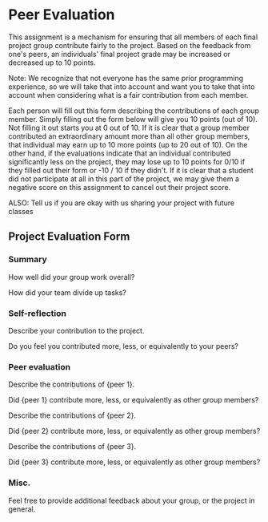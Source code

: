 # Peer Evaluation

This assignment is a mechanism for ensuring that all members of each final project group contribute fairly to the project.  Based on the feedback from one's peers, an individuals' final project grade may be increased or decreased up to 10 points.

Note: We recognize that not everyone has the same prior programming experience, so we will take that into account and want you to take that into account when considering what is a fair contribution from each member.

Each person will fill out this form describing the contributions of each group member. Simply filling out the form below will give you 10 points (out of 10). Not filling it out starts you at 0 out of 10. If it is clear that a group member contributed an extraordinary amount more than all other group members, that individual may earn up to 10 more points (up to 20 out of 10). On the other hand, if the evaluations indicate that an individual contributed significantly less on the project, they may lose up to 10 points for 0/10 if they filled out their form or -10 / 10 if they didn't. If it is clear that a student did not participate at all in this part of the project, we may give them a negative score on this assignment to cancel out their project score.

 

ALSO: Tell us if you are okay with us sharing your project with future classes



## Project Evaluation Form

### Summary
How well did your group work overall?



How did your team divide up tasks?



### Self-reflection
Describe your contribution to the project.  



Do you feel you contributed more, less, or equivalently to your peers?



### Peer evaluation
Describe the contributions of {peer 1}.



Did {peer 1} contribute more, less, or equivalently as other group members?



Describe the contributions of {peer 2}.



Did {peer 2} contribute more, less, or equivalently as other group members?



Describe the contributions of {peer 3}.



Did {peer 3} contribute more, less, or equivalently as other group members?



### Misc.
Feel free to provide additional feedback about your group, or the project in general. 


